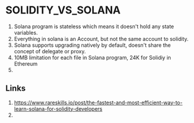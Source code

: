 # SOLIDITY_VS_SOLANA

1. Solana program is stateless which means it doesn't hold any state variables.
2. Everything in solana is an Account, but not the same account to solidity.
3. Solana supports upgrading natively by default, doesn't share the concept of delegate or proxy.
4. 10MB limitation for each file in Solana program, 24K for Solidiy in Ethereum
5. 



## Links

1. https://www.rareskills.io/post/the-fastest-and-most-efficient-way-to-learn-solana-for-solidity-developers
2. 